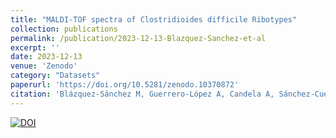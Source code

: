 ```yaml
---
title: "MALDI-TOF spectra of Clostridioides difficile Ribotypes"
collection: publications
permalink: /publication/2023-12-13-Blazquez-Sanchez-et-al
excerpt: ''
date: 2023-12-13
venue: 'Zenodo'
category: "Datasets"
paperurl: 'https://doi.org/10.5281/zenodo.10370872'
citation: 'Blázquez-Sánchez M, Guerrero-López A, Candela A, Sánchez-Cueto M, Marín M, Jiménez-Navarro L, et al. MALDI-TOF spectra of Clostridioides difficile Ribotypes. Zenodo; 2023.'
---
```



[![DOI](https://zenodo.org/badge/DOI/10.5281/zenodo.10370872.svg)](https://doi.org/10.5281/zenodo.10370872)